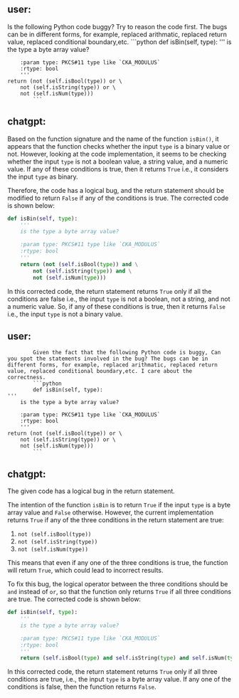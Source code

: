 

## user: 

Is the following Python code buggy? Try to reason the code first. The bugs can be in different forms, for example, replaced arithmatic, replaced return value, replaced conditional boundary,etc.
            ```python
            def isBin(self, type):
    '''
        is the type a byte array value?

        :param type: PKCS#11 type like `CKA_MODULUS`
        :rtype: bool
        '''
    return (not (self.isBool(type)) or \
        not (self.isString(type)) or \
        not (self.isNum(type)))
            ```
            

## chatgpt: 

Based on the function signature and the name of the function `isBin()`, it appears that the function checks whether the input `type` is a binary value or not. However, looking at the code implementation, it seems to be checking whether the input `type` is not a boolean value, a string value, and a numeric value. If any of these conditions is true, then it returns `True` i.e., it considers the input `type` as binary.

Therefore, the code has a logical bug, and the return statement should be modified to return `False` if any of the conditions is true. The corrected code is shown below:

```python
def isBin(self, type):
    '''
    is the type a byte array value?

    :param type: PKCS#11 type like `CKA_MODULUS`
    :rtype: bool
    '''
    return (not (self.isBool(type)) and \
        not (self.isString(type)) and \
        not (self.isNum(type)))
```

In this corrected code, the return statement returns `True` only if all the conditions are false i.e., the input `type` is not a boolean, not a string, and not a numeric value. So, if any of these conditions is true, then it returns `False` i.e., the input `type` is not a binary value.

## user: 


            Given the fact that the following Python code is buggy, Can you spot the statements involved in the bug? The bugs can be in different forms, for example, replaced arithmatic, replaced return value, replaced conditional boundary,etc. I care about the correctness.
            ```python
            def isBin(self, type):
    '''
        is the type a byte array value?

        :param type: PKCS#11 type like `CKA_MODULUS`
        :rtype: bool
        '''
    return (not (self.isBool(type)) or \
        not (self.isString(type)) or \
        not (self.isNum(type)))
            ```
            

## chatgpt: 

The given code has a logical bug in the return statement. 

The intention of the function `isBin` is to return `True` if the input `type` is a byte array value and `False` otherwise. However, the current implementation returns `True` if any of the three conditions in the return statement are true: 

1. `not (self.isBool(type))`
2. `not (self.isString(type))`
3. `not (self.isNum(type))`

This means that even if any one of the three conditions is true, the function will return `True`, which could lead to incorrect results.

To fix this bug, the logical operator between the three conditions should be `and` instead of `or`, so that the function only returns `True` if all three conditions are true. The corrected code is shown below:

```python
def isBin(self, type):
    '''
    is the type a byte array value?

    :param type: PKCS#11 type like `CKA_MODULUS`
    :rtype: bool
    '''
    return (self.isBool(type) and self.isString(type) and self.isNum(type))
```

In this corrected code, the return statement returns `True` only if all three conditions are true, i.e., the input `type` is a byte array value. If any one of the conditions is false, then the function returns `False`.